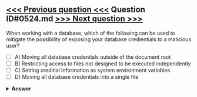 [<<< Previous question <<<](0523.md)   Question ID#0524.md   [>>> Next question >>>](0525.md)
---

When working with a database, which of the following can be used to mitigate the possibility of exposing your database credientials to a malicious user?




- [ ] A) Moving all database credentials outside of the document root
- [ ] B) Restricting access to files not designed to be executed independently
- [ ] C) Setting creditial information as system environment variables
- [ ] D) Moving all database credentials into a single file

<details><summary><b>Answer</b></summary>
<p>
  Answer: <strong>A, B, C</strong>
</p>
</details>

